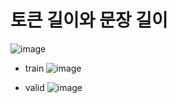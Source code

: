
# 토큰 길이와 문장 길이
![image](https://github.com/user-attachments/assets/e9a93e9a-abf2-4966-a275-1529435526bf)

- train
![image](https://github.com/user-attachments/assets/44f48044-2e10-49c4-a48f-cb26075e16b9)

- valid
![image](https://github.com/user-attachments/assets/a8b9fbf3-a48c-4e34-a6ac-276d211074e9)

